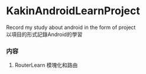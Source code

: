 # KakinAndroidLearnProject
Record my study about android in the form of project    
以項目的形式記錄Android的學習    

### 内容
1. RouterLearn 模塊化和路由
